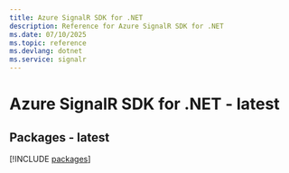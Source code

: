 ```yaml
---
title: Azure SignalR SDK for .NET
description: Reference for Azure SignalR SDK for .NET
ms.date: 07/10/2025
ms.topic: reference
ms.devlang: dotnet
ms.service: signalr
---
```

# Azure SignalR SDK for .NET - latest
## Packages - latest
[!INCLUDE [packages](signalr-index.md)]
